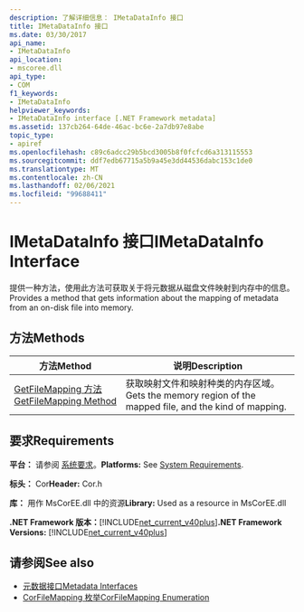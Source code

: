 ```yaml
---
description: 了解详细信息： IMetaDataInfo 接口
title: IMetaDataInfo 接口
ms.date: 03/30/2017
api_name:
- IMetaDataInfo
api_location:
- mscoree.dll
api_type:
- COM
f1_keywords:
- IMetaDataInfo
helpviewer_keywords:
- IMetaDataInfo interface [.NET Framework metadata]
ms.assetid: 137cb264-64de-46ac-bc6e-2a7db97e8abe
topic_type:
- apiref
ms.openlocfilehash: c89c6adcc29b5bcd3005b8f0fcfcd6a313115553
ms.sourcegitcommit: ddf7edb67715a5b9a45e3dd44536dabc153c1de0
ms.translationtype: MT
ms.contentlocale: zh-CN
ms.lasthandoff: 02/06/2021
ms.locfileid: "99688411"
---
```

# <a name="imetadatainfo-interface"></a><span data-ttu-id="24917-103">IMetaDataInfo 接口</span><span class="sxs-lookup"><span data-stu-id="24917-103">IMetaDataInfo Interface</span></span>

<span data-ttu-id="24917-104">提供一种方法，使用此方法可获取关于将元数据从磁盘文件映射到内存中的信息。</span><span class="sxs-lookup"><span data-stu-id="24917-104">Provides a method that gets information about the mapping of metadata from an on-disk file into memory.</span></span>  
  
## <a name="methods"></a><span data-ttu-id="24917-105">方法</span><span class="sxs-lookup"><span data-stu-id="24917-105">Methods</span></span>  
  
|<span data-ttu-id="24917-106">方法</span><span class="sxs-lookup"><span data-stu-id="24917-106">Method</span></span>|<span data-ttu-id="24917-107">说明</span><span class="sxs-lookup"><span data-stu-id="24917-107">Description</span></span>|  
|------------|-----------------|  
|[<span data-ttu-id="24917-108">GetFileMapping 方法</span><span class="sxs-lookup"><span data-stu-id="24917-108">GetFileMapping Method</span></span>](imetadatainfo-getfilemapping-method.md)|<span data-ttu-id="24917-109">获取映射文件和映射种类的内存区域。</span><span class="sxs-lookup"><span data-stu-id="24917-109">Gets the memory region of the mapped file, and the kind of mapping.</span></span>|  
  
## <a name="requirements"></a><span data-ttu-id="24917-110">要求</span><span class="sxs-lookup"><span data-stu-id="24917-110">Requirements</span></span>  

 <span data-ttu-id="24917-111">**平台：** 请参阅 [系统要求](../../get-started/system-requirements.md)。</span><span class="sxs-lookup"><span data-stu-id="24917-111">**Platforms:** See [System Requirements](../../get-started/system-requirements.md).</span></span>  
  
 <span data-ttu-id="24917-112">**标头：** Cor</span><span class="sxs-lookup"><span data-stu-id="24917-112">**Header:** Cor.h</span></span>  
  
 <span data-ttu-id="24917-113">**库：** 用作 MsCorEE.dll 中的资源</span><span class="sxs-lookup"><span data-stu-id="24917-113">**Library:** Used as a resource in MsCorEE.dll</span></span>  
  
 <span data-ttu-id="24917-114">**.NET Framework 版本：**[!INCLUDE[net_current_v40plus](../../../../includes/net-current-v40plus-md.md)]</span><span class="sxs-lookup"><span data-stu-id="24917-114">**.NET Framework Versions:** [!INCLUDE[net_current_v40plus](../../../../includes/net-current-v40plus-md.md)]</span></span>  
  
## <a name="see-also"></a><span data-ttu-id="24917-115">请参阅</span><span class="sxs-lookup"><span data-stu-id="24917-115">See also</span></span>

- [<span data-ttu-id="24917-116">元数据接口</span><span class="sxs-lookup"><span data-stu-id="24917-116">Metadata Interfaces</span></span>](metadata-interfaces.md)
- [<span data-ttu-id="24917-117">CorFileMapping 枚举</span><span class="sxs-lookup"><span data-stu-id="24917-117">CorFileMapping Enumeration</span></span>](corfilemapping-enumeration.md)
